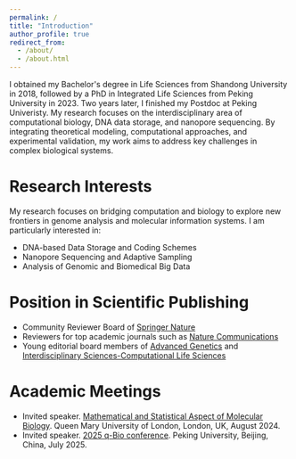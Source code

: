 ```yaml
---
permalink: /
title: "Introduction"
author_profile: true
redirect_from: 
  - /about/
  - /about.html
---
```


I obtained my Bachelor's degree in Life Sciences from Shandong University in 2018, followed by a PhD in Integrated Life Sciences from Peking University in 2023. Two years later, I finished my Postdoc at Peking Univeristy.
My research focuses on the interdisciplinary area of computational biology, DNA data storage, and nanopore sequencing. By integrating theoretical modeling, computational approaches, and experimental validation, my work aims to address key challenges in complex biological systems.

Research Interests
======
My research focuses on bridging computation and biology to explore new frontiers in genome analysis and molecular information systems. I am particularly interested in:

- DNA-based Data Storage and Coding Schemes
- Nanopore Sequencing and Adaptive Sampling
- Analysis of Genomic and Biomedical Big Data

Position in Scientific Publishing
======
- Community Reviewer Board of [Springer Nature](https://www.springernature.com/gp)
- Reviewers for top academic journals such as [Nature Communications](https://www.nature.com/ncomms/)
- Young editorial board members of [Advanced Genetics](https://advanced.onlinelibrary.wiley.com/journal/26416573) and [Interdisciplinary Sciences-Computational Life Sciences](https://www.springer.com/12539)

Academic Meetings
======
- Invited speaker. [Mathematical and Statistical Aspect of Molecular Biology](https://masamb2024.wixsite.com/masamb2024).
Queen Mary University of London, London, UK, August 2024.
- Invited speaker. [2025 q-Bio conference](https://qbio.pku.edu.cn/QB2025/).
Peking University, Beijing, China, July 2025.
